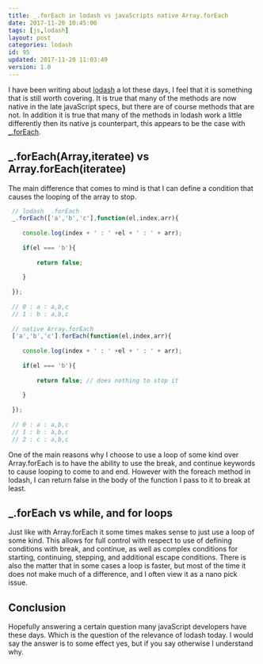 ```yaml
---
title: _.forEach in lodash vs javaScripts native Array.forEach
date: 2017-11-20 10:45:00
tags: [js,lodash]
layout: post
categories: lodash
id: 95
updated: 2017-11-20 11:03:49
version: 1.0
---
```


I have been writing about [lodash](https://lodash.com/) a lot these days, I feel that it is something that is still worth covering. It is true that many of the methods are now native in the late javaScript specs, but there are of course methods that are not. In addition it is true that many of the methods in lodash work a little differently then its native js counterpart, this appears to be the case with [\_.forEach](https://lodash.com/docs/4.17.4#forEach).

<!-- more -->

## \_.forEach(Array,iteratee) vs Array.forEach(iteratee)

The main difference that comes to mind is that I can define a condition that causes the looping of the array to stop.

```js
 // lodash _.forEach
 _.forEach(['a','b','c'],function(el,index,arr){
 
    console.log(index + ' : ' +el + ' : ' + arr);
 
    if(el === 'b'){
 
        return false;
 
    }
 
 });
 
 // 0 : a : a,b,c
 // 1 : b : a,b,c
 
 // native Array.forEach
 ['a','b','c'].forEach(function(el,index,arr){
 
    console.log(index + ' : ' +el + ' : ' + arr);
 
    if(el === 'b'){
 
        return false; // does nothing to stop it
 
    }
 
 });
 
 // 0 : a : a,b,c
 // 1 : b : a,b,c
 // 2 : c : a,b,c
```

One of the main reasons why I choose to use a loop of some kind over Array.forEach is to have the ability to use the break, and continue keywords to cause looping to come to and end. However with the foreach method in lodash, I can return false in the body of the function I pass to it to break at least.

## \_.forEach vs while, and for loops

Just like with Array.forEach it some times makes sense to just use a loop of some kind. This allows for full control with respect to use of defining conditions with break, and continue, as well as complex conditions for starting, continuing, stepping, and additional escape conditions. There is also the matter that in some cases a loop is faster, but most of the time it does not make much of a difference, and I often view it as a nano pick issue.

## Conclusion

Hopefully answering a certain question many javaScript developers have these days. Which is the question of the relevance of lodash today. I would say the answer is to some effect yes, but if you say otherwise I understand why.